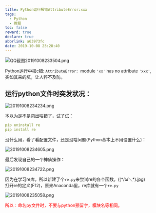 ```yaml
---
title: Python运行报错AttributeError:xxx
tags:
  - Python
  - 教程
toc: false
reward: true
declare: true
abbrlink: a63973fc
date: 2019-10-08 23:28:40
---
```


![QQ截图20191008233504.png](https://cdn.anyway1314.cn/imageQQ截图20191008233504.png-title)

Python运行中报c错: `AttributeError: `module `'xx'` has no attribute `'xxx'`,  
突如其来的坑，让人猝不及防。

<!-- more -->

## 运行python文件时突发状况：

![20191008234234.png](https://cdn.anyway1314.cn/image20191008234234.png)

本以为是不是包出啥错了，试了试：
``` yml
pip uninstall re
pip install re
```
没什么用，看了看配置文件，还是没啥问题(Python基本上不用设置什么)：

![20191008234605.png](https://cdn.anyway1314.cn/image20191008234605.png)

最后发现自己的一个神仙操作：

![20191008234722.png](https://cdn.anyway1314.cn/image20191008234722.png)

因为在学习re库，所以新建了个`re.py`来尝试re的各个函数。((\*/ω＼*).jpg)  
打开re的定义(F12)，原来Anaconda里，re库就有一个`re.py`

![20191008235058.png](https://cdn.anyway1314.cn/image20191008235058.png)

<p style = "color:red">所以：命名py文件时，不要与python预留字，模块名等相同。</p>